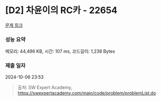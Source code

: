 # [D2] 차윤이의 RC카 - 22654 

[문제 링크](https://swexpertacademy.com/main/code/problem/problemDetail.do?contestProbId=AZIx55YKpg0DFAQP) 

### 성능 요약

메모리: 44,496 KB, 시간: 107 ms, 코드길이: 1,238 Bytes

### 제출 일자

2024-10-06 23:53



> 출처: SW Expert Academy, https://swexpertacademy.com/main/code/problem/problemList.do